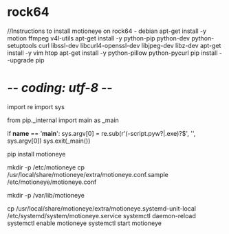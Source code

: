 # rock64


  //Instructions to install motioneye on rock64 - debian
  apt-get install -y motion ffmpeg v4l-utils
  apt-get install -y python-pip python-dev python-setuptools curl libssl-dev libcurl4-openssl-dev libjpeg-dev libz-dev
  apt-get install -y vim htop
  apt-get install -y python-pillow python-pycurl
  pip install --upgrade pip 

# -*- coding: utf-8 -*-
import re
import sys

from pip._internal import main as _main

if __name__ == '__main__':
    sys.argv[0] = re.sub(r'(-script\.pyw?|\.exe)?$', '', sys.argv[0])
    sys.exit(_main())
	
pip install motioneye

mkdir -p /etc/motioneye
cp /usr/local/share/motioneye/extra/motioneye.conf.sample /etc/motioneye/motioneye.conf

mkdir -p /var/lib/motioneye

cp /usr/local/share/motioneye/extra/motioneye.systemd-unit-local /etc/systemd/system/motioneye.service
systemctl daemon-reload
systemctl enable motioneye
systemctl start motioneye
